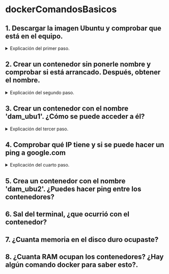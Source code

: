 # dockerComandosBasicos

## 1. Descargar la imagen Ubuntu y comprobar que está en el equipo.
<details>
<summary>Explicación del primer paso.</summary>

Usamos el comando `docker pull ubuntu` para descargar la imagen de Ubuntu a nuestro ordenador. A continuación, utilizamos `docker images` para comprobar que lo hemos hecho correctamente y que, en efecto, la imagen se ha descargado con éxito.

```bash

docker pull ubuntu

docker images
```
</details>

## 2. Crear un contenedor sin ponerle nombre y comprobar si está arrancado. Después, obtener el nombre.
<details>
<summary>Explicación del segundo paso.</summary>

Utilizo el comando `docker run -dit ubuntu:latest bash` para crear un contenedor con un nombre aleatorio, y posteriormente uso `docker ps` para ver el nombre, que es ***sweet_poitras***.

```bash

docker run -dit ubuntu:latest bash

docker ps
```
</details>

## 3. Crear un contenedor con el nombre 'dam_ubu1'. ¿Cómo se puede acceder a él?
<details>
<summary>Explicación del tercer paso.</summary>

Para crear un contenedor con nombre simplemente hay que añadir *"--name **nombre**"* al comando, quedando así: `docker run -dit --name dam_ubu1 ubuntu:latest bash`.
Para acceder, dado que estoy trabajando con **Visual Studio Code**, puedo usar el menú de Docker integrado en el programa. También podemos acceder con el comando `docker exec -it dam_ubu1 bash`.

```bash

docker run -dit --name dam_ubu1 ubuntu:latest bash

docker exec -it dam_ubu1 bash
```

</details>

## 4. Comprobar qué IP tiene y si se puede hacer un ping a google.com
<details>
<summary>Explicación del cuarto paso.</summary>

Tras llevar a cabo la `apt update` y hacer las instalaciones pertinentes con `apt install net-tools` y `apt install iputils-ping`, utilizamos el comando `ifconfig` para ver la IP del contenedor, que es **172.17.0.3**. Para hacer *ping* a Google, utilizamos `ping google.com` y así se llevará a cabo la acción, que continuará hasta que la finalicemos con **CTRL+C**.

```bash

apt update

apt install net-tools

apt install iputils-ping

ifconfig

ping google.com
```  
</details>

## 5. Crea un contenedor con el nombre 'dam_ubu2'. ¿Puedes hacer ping entre los contenedores?
## 6. Sal del terminal, ¿que ocurrió con el contenedor?
## 7. ¿Cuanta memoria en el disco duro ocupaste?
## 8. ¿Cuanta RAM ocupan los contenedores? ¿Hay algún comando docker para saber esto?.
